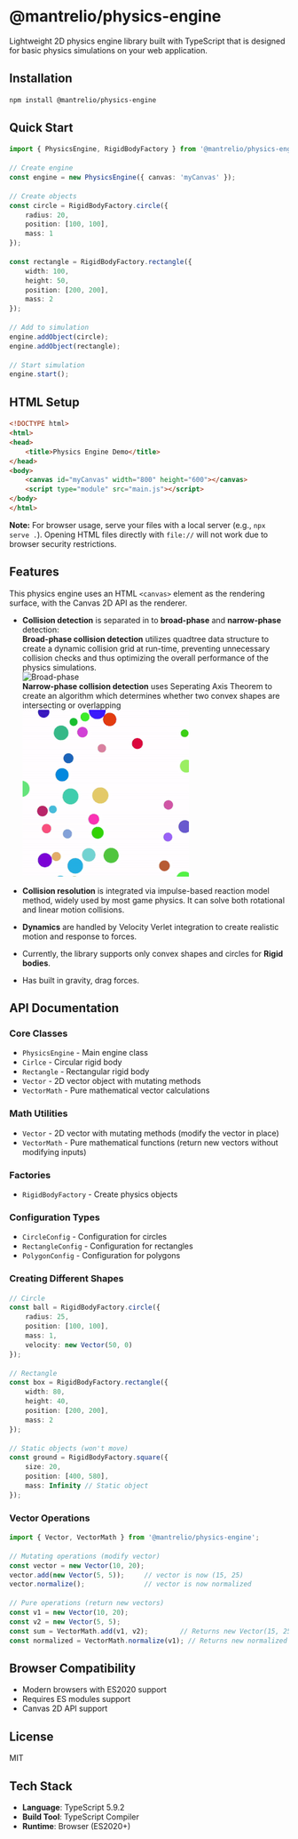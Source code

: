 # @mantrelio/physics-engine

Lightweight 2D physics engine library built with TypeScript that is designed for basic physics simulations on your web application. 

## Installation
```bash
npm install @mantrelio/physics-engine
```

## Quick Start

```typescript
import { PhysicsEngine, RigidBodyFactory } from '@mantrelio/physics-engine';

// Create engine
const engine = new PhysicsEngine({ canvas: 'myCanvas' });

// Create objects
const circle = RigidBodyFactory.circle({
    radius: 20,
    position: [100, 100],
    mass: 1
});

const rectangle = RigidBodyFactory.rectangle({
    width: 100,
    height: 50,
    position: [200, 200],
    mass: 2
});

// Add to simulation
engine.addObject(circle);
engine.addObject(rectangle);

// Start simulation
engine.start();
```

## HTML Setup

```html
<!DOCTYPE html>
<html>
<head>
    <title>Physics Engine Demo</title>
</head>
<body>
    <canvas id="myCanvas" width="800" height="600"></canvas>
    <script type="module" src="main.js"></script>
</body>
</html>
```
**Note:** For browser usage, serve your files with a local server (e.g., `npx serve .`). Opening HTML files directly with `file://` will not work due to browser security restrictions.

## Features

This physics engine uses an HTML `<canvas>` element as the rendering surface, with the Canvas 2D API as the renderer.

- **Collision detection** is separated in to **broad-phase** and **narrow-phase** detection: <br> **Broad-phase collision detection** utilizes quadtree data structure to create a dynamic collision grid at run-time, preventing unnecessary collision checks and thus optimizing the overall performance of the physics simulations. <br> ![Broad-phase](images/presentation2.gif)<br> **Narrow-phase collision detection** uses Seperating Axis Theorem to create an algorithm which determines whether two convex shapes are intersecting or overlapping <br> ![Narrow-phase](images/presentation.gif)

- **Collision resolution** is integrated via impulse-based reaction model method, widely used by most game physics. It can solve both rotational and linear motion collisions.

- **Dynamics** are handled by Velocity Verlet integration to create realistic motion and response to forces.

- Currently, the library supports only convex shapes and circles for **Rigid  bodies**.

- Has built in gravity, drag forces.

## API Documentation

### Core Classes
- `PhysicsEngine` - Main engine class
- `Cirlce` - Circular rigid body
- `Rectangle` - Rectangular rigid body
- `Vector` - 2D vector object with mutating methods
- `VectorMath` - Pure mathematical vector calculations

### Math Utilities

- `Vector` - 2D vector with mutating methods (modify the vector in place)
- `VectorMath` - Pure mathematical functions (return new vectors without modifying inputs)

### Factories
- `RigidBodyFactory` - Create physics objects

### Configuration Types
- `CircleConfig` - Configuration for circles
- `RectangleConfig` - Configuration for rectangles
- `PolygonConfig` - Configuration for polygons

### Creating Different Shapes

```typescript
// Circle
const ball = RigidBodyFactory.circle({
    radius: 25,
    position: [100, 100],
    mass: 1,
    velocity: new Vector(50, 0)
});

// Rectangle
const box = RigidBodyFactory.rectangle({
    width: 80,
    height: 40,
    position: [200, 200],
    mass: 2
});

// Static objects (won't move)
const ground = RigidBodyFactory.square({
    size: 20,
    position: [400, 580],
    mass: Infinity // Static object
});
```

### Vector Operations

```typescript
import { Vector, VectorMath } from '@mantrelio/physics-engine';

// Mutating operations (modify vector)
const vector = new Vector(10, 20);
vector.add(new Vector(5, 5));     // vector is now (15, 25)
vector.normalize();               // vector is now normalized

// Pure operations (return new vectors)
const v1 = new Vector(10, 20);
const v2 = new Vector(5, 5);
const sum = VectorMath.add(v1, v2);        // Returns new Vector(15, 25)
const normalized = VectorMath.normalize(v1); // Returns new normalized vector
```

## Browser Compatibility

- Modern browsers with ES2020 support
- Requires ES modules support
- Canvas 2D API support

## License

MIT

## Tech Stack
- **Language**: TypeScript 5.9.2
- **Build Tool**: TypeScript Compiler
- **Runtime**: Browser (ES2020+)
